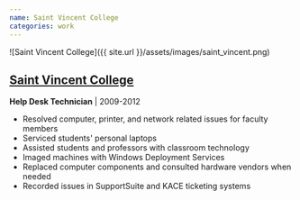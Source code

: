 ```yaml
---
name: Saint Vincent College
categories: work
---
```


![Saint Vincent College]({{ site.url }}/assets/images/saint_vincent.png)

## [Saint Vincent College](http://www.stvincent.edu)
**Help Desk Technician** | 2009-2012

* Resolved computer, printer, and network related issues for faculty members
* Serviced students' personal laptops
* Assisted students and professors with classroom technology
* Imaged machines with Windows Deployment Services
* Replaced computer components and consulted hardware vendors when needed
* Recorded issues in SupportSuite and KACE ticketing systems
